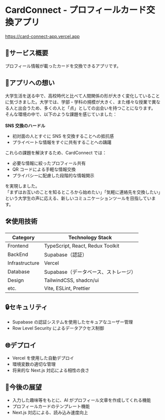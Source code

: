 # CardConnect - プロフィールカード交換アプリ

https://card-connect-app.vercel.app

## :iphone:サービス概要

プロフィール情報が載ったカードを交換できるアプリです。

## :thought_balloon:アプリへの想い

大学生活を送る中で、高校時代と比べて人間関係の形が大きく変化していることに気づきました。大学では、学部・学科の規模が大きく、また様々な授業で異なる人と出会うため、多くの人と「点」としての出会いを持つことになります。\
そんな環境の中で、以下のような課題を感じていました：\
\
**SNS 交換のハードル**

- 初対面の人とすぐに SNS を交換することへの抵抗感
- プライベートな情報をすぐに共有することへの躊躇

これらの課題を解決するため、CardConnect では：

- 必要な情報に絞ったプロフィール共有
- QR コードによる手軽な情報交換
- プライバシーに配慮した段階的な情報開示

を実現しました。\
「まずはお互いのことを知るところから始めたい」「気軽に連絡先を交換したい」という大学生の声に応える、新しいコミュニケーションツールを目指しています。

## :hammer_and_wrench:使用技術

| Category       | Technology Stack                     |
| -------------- | ------------------------------------ |
| Frontend       | TypeScript, React, Redux Toolkit     |
| BackEnd        | Supabase（認証）                     |
| Infrastructure | Vercel                               |
| Database       | Supabase（データベース、ストレージ） |
| Design         | TailwindCSS, shadcn/ui               |
| etc.           | Vite, ESLint, Prettier               |

## :lock:セキュリティ

- Supabase の認証システムを使用したセキュアなユーザー管理
- Row Level Security によるデータアクセス制御

## :globe_with_meridians:デプロイ

- Vercel を使用した自動デプロイ
- 環境変数の適切な管理
- 将来的な Next.js 対応による相性の良さ

## :memo:今後の展望

- 入力した趣味等をもとに、AI がプロフィール文章を作成してくれる機能
- プロフィールカードのテンプレート機能
- Next.js 対応による、読み込み速度向上
